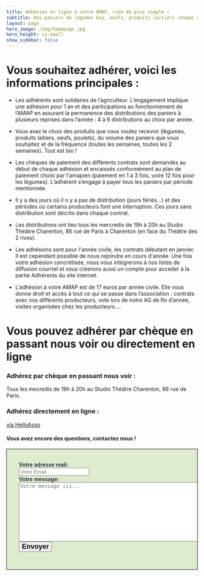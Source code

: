 ```yaml
---
title: Adhésion en ligne à votre AMAP, rien de plus simple !
subtitle: Des paniers de légumes bio, oeufs, produits laitiers chaque semaine...
layout: page
hero_image: /img/homepage.jpg
hero_height: is-small
show_sidebar: false
---
```


# Vous souhaitez adhérer, voici les informations principales :

- Les adhérents sont solidaires de l’agriculteur. L’engagement implique une adhésion pour 1 an et des participations  au fonctionnement de l’AMAP en assurant la permanence des distributions des paniers à plusieurs reprises dans l’année : 4 à 6 distributions au choix par année.

- Vous avez le choix des produits que vous voulez recevoir (légumes, produits laitiers, oeufs, poulets), du volume des paniers que vous souhaitez et de la fréquence (toutes les semaines, toutes les 2 semaines). Tout est bio !

- Les chèques de paiement des différents contrats sont demandés au début de chaque adhésion et encaissés conformément au plan de paiement choisi par l'amapien (paiement en 1 à 3 fois, voire 12 fois pour les légumes). L’adhérent s’engage à payer tous les paniers par période mentionnée.

- Il y a des jours où il n y a pas de distribution (jours fériés...) et des périodes où certains producteurs font une interruption. Ces jours sans distribution sont décrits dans chaque contrat.

- Les distributions ont lieu tous les mercredis de 19h à 20h au Studio Théâtre Charenton, 86 rue de Paris à Charenton (en face du Théâtre des 2 rives).

- Les adhésions sont pour l'année civile, les contrats débutant en janvier. Il est cependant possible de nous rejoindre en cours d'année. Une fois votre adhésion concrétisée, nous vous intègrerons à nos listes de diffusion courriel et vous créerons aussi un compte pour acceder à la partie Adhérents du site internet.

- L’adhésion à votre AMAP est de 17 euros par année civile. Elle vous donne droit et accès à tout ce qui se passe dans l’association : contrats avec nos différents producteurs, vote lors de notre AG de fin d’année, visites organisées chez les producteurs…. 

# Vous pouvez adhérer par chèque en passant nous voir ou directement en ligne

### Adhérez par chèque en passant nous voir :
Tous les mecredis de 19h à 20h au Studio Théâtre Charenton, 86 rue de Paris.

### Adhérez directement en ligne  :

[via HelloAsso](https://www.helloasso.com/associations/cote-paniers-amap-charenton/adhesions/adhesion-cote-paniers-2023)

#### Vous avez encore des questions, contactez nous !

<div style="border: 1px solid #000000; background: #DDECCE; padding: 2rem; color: #281D3A; overflow: hidden; font-weight: 600">
<form action="https://formspree.io/mwkvakwz" method="POST">
  <label>
    Votre adresse mail:<br>
    <input type="text" name="_replyto" placeholder="Votre Email" required><br>
  </label>
  <label>
    Votre message:<br>
    <textarea name="message" rows="10" cols="60" placeholder="Votre message ici..." required></textarea><br>
  </label>
  <button type="submit" style="font-size: 18px; font-weight: 600;">Envoyer</button>
</form>
</div>


